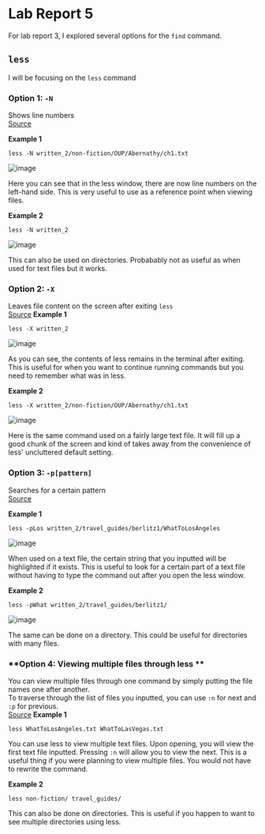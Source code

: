 # **Lab Report 5**
For lab report 3, I explored several options for the `find` command.
## `less`
I will be focusing on the `less` command

### **Option 1: `-N`**
Shows line numbers <br>
[Source](https://phoenixnap.com/kb/less-command-in-linux)

**Example 1** <br>
```
less -N written_2/non-fiction/OUP/Abernathy/ch1.txt
```
![image](https://cdn.discordapp.com/attachments/776858501720178758/1084623420538490940/image.png)

Here you can see that in the less window, there are now line numbers on the left-hand side. This is very useful to use as a reference point when viewing files.

**Example 2** <br>
```
less -N written_2
```
![image](https://cdn.discordapp.com/attachments/776858501720178758/1084624247319691345/image.png)

This can also be used on directories. Probabably not as useful as when used for text files but it works.

### **Option 2: `-X`**
Leaves file content on the screen after exiting `less` <br>
[Source](https://phoenixnap.com/kb/less-command-in-linux)
**Example 1** <br>
```
less -X written_2
```
![image](https://user-images.githubusercontent.com/114454864/224581689-ff314506-7aff-4015-badb-9d31b3b71f57.png)

As you can see, the contents of less remains in the terminal after exiting. This is useful for when you want to continue running commands but you need to remember what was in less.

**Example 2** <br>
```
less -X written_2/non-fiction/OUP/Abernathy/ch1.txt
```
![image](https://user-images.githubusercontent.com/114454864/224581785-800dd26a-ac59-4a03-84ad-01698994a368.png)

Here is the same command used on a fairly large text file. It will fill up a good chunk of the screen and kind of takes away from the convenience of less' uncluttered default setting.

### **Option 3: `-p[pattern]`**
Searches for a certain pattern <br>
[Source](https://phoenixnap.com/kb/less-command-in-linux)

**Example 1** <br>
```
less -pLos written_2/travel_guides/berlitz1/WhatToLosAngeles
```
![image](https://cdn.discordapp.com/attachments/776858501720178758/1084723984643403846/image.png)

When used on a text file, the certain string that you inputted will be highlighted if it exists. This is useful to look for a certain part of a text file without having to type the command out after you open the less window.

**Example 2** <br>
```
less -pWhat written_2/travel_guides/berlitz1/
```
![image](https://cdn.discordapp.com/attachments/776858501720178758/1084725443405557862/image.png)

The same can be done on a directory. This could be useful for directories with many files.

### **Option 4: Viewing multiple files through less **

You can view multiple files through one command by simply putting the file names one after another. <br>
To traverse through the list of files you inputted, you can use `:n` for next and `:p` for previous. <br>
[Source](https://linuxhandbook.com/less-command/)
**Example 1** <br>
```
less WhatToLosAngeles.txt WhatToLasVegas.txt
```
You can use less to view multiple text files. Upon opening, you will view the first text file inputted. Pressing `:n` will allow you to view the next. This is a useful thing if you were planning to view multiple files. You would not have to rewrite the command. 

**Example 2** <br>
```
less non-fiction/ travel_guides/
```
This can also be done on directories. This is useful if you happen to want to see multiple directories using less.
